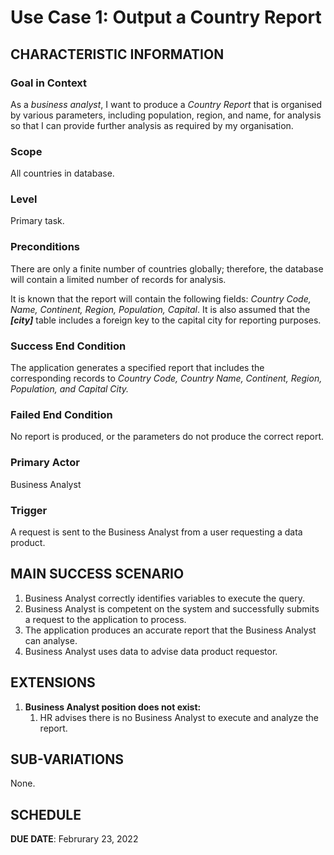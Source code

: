 # Use Case 1: Output a Country Report 

## CHARACTERISTIC INFORMATION

### Goal in Context

As a *business analyst*, I want to produce a *Country Report* that is organised by various parameters, including population, region, and name, for analysis so that I can provide further analysis as required by my organisation.

### Scope

All countries in database.

### Level

Primary task.

### Preconditions

There are only a finite number of countries globally; therefore, the database will contain a limited number of records for analysis.

It is known that the report will contain the following fields: *Country Code, Name, Continent, Region, Population, Capital*. It is also assumed that the ***[city]*** table includes a foreign key to the capital city for reporting purposes.

### Success End Condition

The application generates a specified report that includes the corresponding records to *Country Code, Country Name, Continent, Region, Population, and Capital City.*

### Failed End Condition

No report is produced, or the parameters do not produce the correct report. 

### Primary Actor

Business Analyst

### Trigger

A request is sent to the Business Analyst from a user requesting a data product.

## MAIN SUCCESS SCENARIO

1. Business Analyst correctly identifies variables to execute the query.
2. Business Analyst is competent on the system and successfully submits a request to the application to process.
3. The application produces an accurate report that the Business Analyst can analyse. 
4. Business Analyst uses data to advise data product requestor.

## EXTENSIONS

1. **Business Analyst position does not exist:**
    1. HR advises there is no Business Analyst to execute and analyze the report.
   
## SUB-VARIATIONS

None.

## SCHEDULE

**DUE DATE**: Februrary 23, 2022